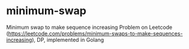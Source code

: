 # minimum-swap
Minimum swap to make sequence increasing Problem on Leetcode (https://leetcode.com/problems/minimum-swaps-to-make-sequences-increasing), DP, implemented in Golang
